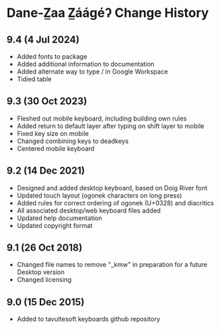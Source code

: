 Dane-Z̲aa Z̲áágéʔ Change History
====================
9.4 (4 Jul 2024)
-----------------
* Added fonts to package
* Added additional information to documentation
* Added alternate way to type / in Google Workspace
* Tidied table

9.3 (30 Oct 2023)
-----------------
* Fleshed out mobile keyboard, including building own rules
* Added return to default layer after typing on shift layer to mobile
* Fixed key size on mobile
* Changed combining keys to deadkeys
* Centered mobile keyboard


9.2 (14 Dec 2021)
-----------------
* Designed and added desktop keyboard, based on Doig River font
* Updated touch layout (ogonek characters on long press)
* Added rules for correct ordering of ogonek (U+0328) and diacritics
* All associated desktop/web keyboard files added
* Updated help documentation
* Updated copyright format

9.1 (26 Oct 2018)
-----------------
* Changed file names to remove "_kmw" in preparation for a future Desktop version
* Changed licensing

9.0 (15 Dec 2015)
-----------------

* Added to tavultesoft keyboards github repository
